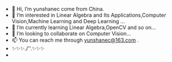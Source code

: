 - 👋 Hi, I’m yunshanec come from China.
- 👀 I’m interested in Linear Algebra and Its Applications,Computer Vision,Machine Learning and Deep Learning ...
- 🌱 I’m currently learning Linear Algebra,OpenCV and so on...
- 💞️ I’m looking to collaborate on Computer Vision...
- 📫 You can reach me through yunshanec@163.com .
- ✨✨✨./''\.✨✨✨
-      
<!---
yunshanec/yunshanec is a ✨ special ✨ repository because its `README.md` (this file) appears on your GitHub profile.
You can click the Preview link to take a look at your changes.
--->
